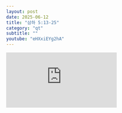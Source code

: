 ```yaml
---
layout: post
date: 2025-06-12
title: "삼하 5:13-25"
category: "qt"
subtitle: ""
youtube: "eHXxiEYg2hA"
---
```


<div class="youtube margin-large">
    <iframe src="https://www.youtube.com/embed/eHXxiEYg2hA" title="YouTube video player" frameborder="0" allow="accelerometer; autoplay; clipboard-write; encrypted-media; gyroscope; picture-in-picture; web-share" allowfullscreen></iframe>
</div>

